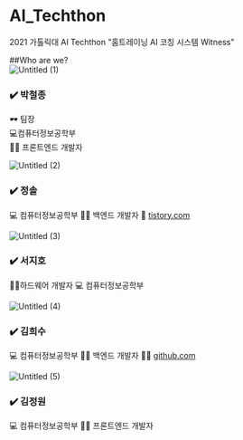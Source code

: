 # AI_Techthon
 2021 가톨릭대 AI Techthon 
 "홈트레이닝 AI 코칭 시스템 Witness"
 
 
 ##Who are we?<br>
 ![Untitled (1)](https://user-images.githubusercontent.com/54710010/132083830-d56a9d83-cbba-4ba2-b1aa-bea62d788058.png)
 ### ✔️ 박철종<br>
 🕶️ 팀장<br>
 💻컴퓨터정보공학부<br>
 👨‍💻 프론트엔드 개발자<br>
  
 ![Untitled (2)](https://user-images.githubusercontent.com/54710010/132083848-8efaa7ce-8eae-42ec-ab2c-cb5636060e84.png)
### ✔️ 정솔
💻 컴퓨터정보공학부
👩‍💻 백엔드 개발자
📓 [tistory.com](https://ssssol.tistory.com/)

![Untitled (3)](https://user-images.githubusercontent.com/54710010/132083866-83f40a46-e187-496d-9fdb-fb08d1d35a1b.png)
### ✔️ 서지호
👩‍💻하드웨어 개발자
💻 컴퓨터정보공학부

![Untitled (4)](https://user-images.githubusercontent.com/54710010/132083877-957a23ea-bedd-435a-bb03-ad8e949e3509.png)
### ✔️ 김희수
💻 컴퓨터정보공학부
👩‍💻 백엔드 개발자
🙋‍♀️ [github.com](https://github.com/HIsu1231)


![Untitled (5)](https://user-images.githubusercontent.com/54710010/132083887-6ae8da82-1c26-4893-a14a-ff37d05700cf.png)
### ✔️ 김정원
💻 컴퓨터정보공학부
👨‍💻 프론트엔드 개발자
